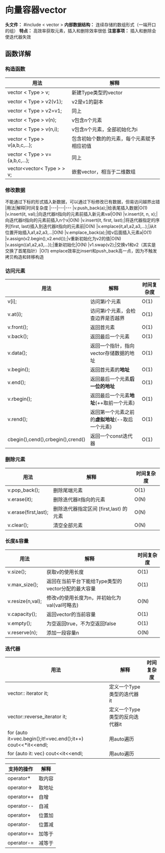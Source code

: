 # 向量容器vector

**头文件：** #include < vector >
**内部数据结构：** 连续存储的数组形式（一端开口的组）
**特点：** 高效率获取元素，插入和删除效率很低
**注意事项：** 插入和删除会使迭代器失效

## 函数详解

### 构造函数
|用法|解释
|---|---
|vector < Type > v;|新建Type类型的vector
|vector < Type > v2(v1);|v2是v1的副本
|vector < Type > v2=v1;|同上
|vector < Type > v(n);|v包含n个元素
|vector < Type > v(n,i);|v包含n个元素，全部初始化为i
|vector < Type > v{a,b,c,...};|包含初始个数的的元素，每个元素赋予相应初值
|vector < Type > v={a,b,c,...};|同上
|vector<vector< Type > > v;|嵌套vector，相当于二维数组


### 修改数据
不能通过下标的形式插入新数据，可以通过下标修改已有数据，但易访问越界出错
|用法|解释|时间复杂度
|---|---|---
|v.push_back(a);|给表尾插入数据|O(1)
|v.insert(it, val);|向迭代器it指向的元素前插入新元素val|O(N)
|v.insert(it, n, x);|向迭代器it指向的元素前插入n个x|O(N)
|v.insert(it, first, last);|将迭代器指定的序列[first, last)插入到迭代器it指向的元素前|O(N)
|v.emplace(it,a1,a2,a3,...);|从it位置开始插入a1,a2,a3,...|O(N)
|v.emplace_back(a);|给v后面插入元素a|O(1)
|v.assign(v2.begin(),v2.end());|v重新初始化为v2的值|O(N)
|v.assign({a1,a2,a3,...});|重新初始化|O(N)
|v1.swap(v2);|交换v1和v2（其实是交换了首尾指针）|O(1)
emplace效率比insert和push_back高一点，因为不触发拷贝构造和转移构造


### 访问元素

|用法|解释|时间复杂度
|---|---|---
|v[i];|访问第i个元素|O(1)
|v.at(i);|访问第i个元素，会检查边界是否越界|O(1)
|v.front();|返回首元素|O(1)
|v.back();|返回最后一个元素|O(1)
|v.data();|返回一个指针，指向vector存储数据的地址|O(1)
|v.begin();|返回首元素的**地址**|O(1)
|v.end();|返回最后一个元素**后一位的地址**|O(1)
|v.rbegin();|返回最后一个元素**地址**(++取前一个元素)|O(1)
|v.rend();|返回第一个元素之前的**虚拟地址**(--取后一个元素)|O(1)
|cbegin(),cend(),crbegin(),crend()|返回一个const迭代器|O(1)


### 删除元素
|用法|解释|时间复杂度
|---|---|---
|v.pop_back();|删除尾端元素|O(1)
|v.erase(it);|删除迭代器it指向的元素|O(N)
|v.erase(first,last);|删除迭代器指定区间 [first,last) 的元素|O(N)
|v.clear();|清空全部元素|O(N)




### 长度&容量
|用法|解释|时间复杂度
|---|---|---
|v.size();|获取v的使用长度|O(1)
|v.max_size();|返回在当前平台下能给Type类型的vector分配的最大容量|O(1)
|v.resize(n,val);|修改v的使用长度为n，并初始化为val(val可略去)|O(N)
|v.capacity();|返回vector的当前容量|O(1)
|v.empty();|为空返回true，不为空返回false|O(1)
|v.reserve(n);|添加一段容量n|O(N)

### 迭代器
|用法|解释|时间复杂度
|---|---|---
|vector<Type>:: iterator it;|定义一个Type类型的迭代器it
|vector<Type>::reverse_iterator it;|定义一个Type类型的反向迭代器it
|	for (auto it=vec.begin();it!=vec.end();it++) cout<<*it<<endl; |用auto遍历
|	for (auto it: vec) cout<<it<<endl; |用auto遍历

|支持的操作|解释
|---|---|
|operator* |取内容
|operator-> |取地址
|operator++ |自增
|operator-- |自减
|operator+ |位置加
|operator- |位置减
|operator+= |加等于
|operator-= |减等于

